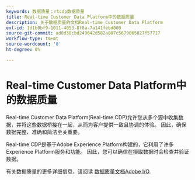 ```yaml
---
keywords: 数据质量；rtcdp数据质量
title: Real-time Customer Data Platform中的数据质量
description: 关于数据质量的文档Real-time Customer Data Platform
exl-id: 1d1b0bf9-1011-4053-8f8a-7a141febd000
source-git-commit: ad0d38cbd249642d582a807c5679065827f57717
workflow-type: tm+mt
source-wordcount: '0'
ht-degree: 0%

---
```


# Real-time Customer Data Platform中的数据质量

Real-time Customer Data Platform(Real-time CDP)允许您从多个源中收集数据，并将这些数据桥接在一起，从而为客户提供一致且协调的体验。 因此，确保数据完整、准确和简洁至关重要。

Real-time CDP是基于Adobe Experience Platform构建的，它利用了许多Experience Platform服务和功能。 因此，您可以确信在摄取数据时会检查并验证数据。

有关数据质量的更多详细信息，请阅读 [数据质量文档Adobe I/O](../../ingestion/quality/overview.md).
